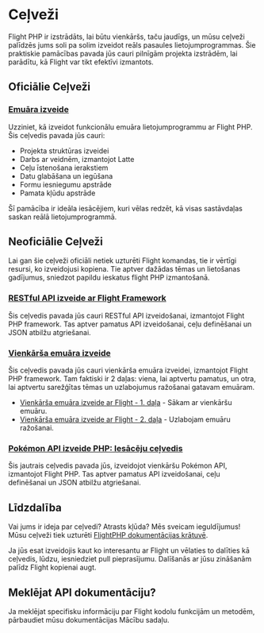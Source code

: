 # Ceļveži

Flight PHP ir izstrādāts, lai būtu vienkāršs, taču jaudīgs, un mūsu ceļveži palīdzēs jums soli pa solim izveidot reāls pasaules lietojumprogrammas. Šie praktiskie pamācības pavada jūs cauri pilnīgām projekta izstrādēm, lai parādītu, kā Flight var tikt efektīvi izmantots.

## Oficiālie Ceļveži

### [Emuāra izveide](/guides/blog)
Uzziniet, kā izveidot funkcionālu emuāra lietojumprogrammu ar Flight PHP. Šis ceļvedis pavada jūs cauri:
- Projekta struktūras izveidei
- Darbs ar veidnēm, izmantojot Latte
- Ceļu īstenošana ierakstiem
- Datu glabāšana un iegūšana
- Formu iesniegumu apstrāde
- Pamata kļūdu apstrāde

Šī pamācība ir ideāla iesācējiem, kuri vēlas redzēt, kā visas sastāvdaļas saskan reālā lietojumprogrammā.

## Neoficiālie Ceļveži

Lai gan šie ceļveži oficiāli netiek uzturēti Flight komandas, tie ir vērtīgi resursi, ko izveidojusi kopiena. Tie aptver dažādas tēmas un lietošanas gadījumus, sniedzot papildu ieskatus flight PHP izmantošanā.

### [RESTful API izveide ar Flight Framework](https://dev.to/n0nag0n/creating-a-restful-api-with-flight-framework-56lj)

Šis ceļvedis pavada jūs cauri RESTful API izveidošanai, izmantojot Flight PHP framework. Tas aptver pamatus API izveidošanai, ceļu definēšanai un JSON atbilžu atgriešanai.

### [Vienkārša emuāra izveide](https://dev.to/n0nag0n/building-a-simple-blog-with-flight-part-1-4ap8)

Šis ceļvedis pavada jūs cauri vienkārša emuāra izveidei, izmantojot Flight PHP framework. Tam faktiski ir 2 daļas: viena, lai aptvertu pamatus, un otra, lai aptvertu sarežģītas tēmas un uzlabojumus ražošanai gatavam emuāram.

- [Vienkārša emuāra izveide ar Flight - 1. daļa](https://dev.to/n0nag0n/building-a-simple-blog-with-flight-part-1-4ap8) - Sākam ar vienkāršu emuāru.
- [Vienkārša emuāra izveide ar Flight - 2. daļa](https://dev.to/n0nag0n/building-a-simple-blog-with-flight-part-2-5acb) - Uzlabojam emuāru ražošanai.

### [Pokémon API izveide PHP: Iesācēju ceļvedis](https://dev.to/n0nag0n/building-a-pokemon-api-in-php-a-beginners-guide-3an8)

Šis jautrais ceļvedis pavada jūs, izveidojot vienkāršu Pokémon API, izmantojot Flight PHP. Tas aptver pamatus API izveidošanai, ceļu definēšanai un JSON atbilžu atgriešanai.

## Līdzdalība

Vai jums ir ideja par ceļvedi? Atrasts kļūda? Mēs sveicam ieguldījumus! Mūsu ceļveži tiek uzturēti [FlightPHP dokumentācijas krātuvē](https://github.com/flightphp/docs).

Ja jūs esat izveidojis kaut ko interesantu ar Flight un vēlaties to dalīties kā ceļvedis, lūdzu, iesniedziet pull pieprasījumu. Dalīšanās ar jūsu zināšanām palīdz Flight kopienai augt.

## Meklējat API dokumentāciju?

Ja meklējat specifisku informāciju par Flight kodolu funkcijām un metodēm, pārbaudiet mūsu dokumentācijas Mācību sadaļu.